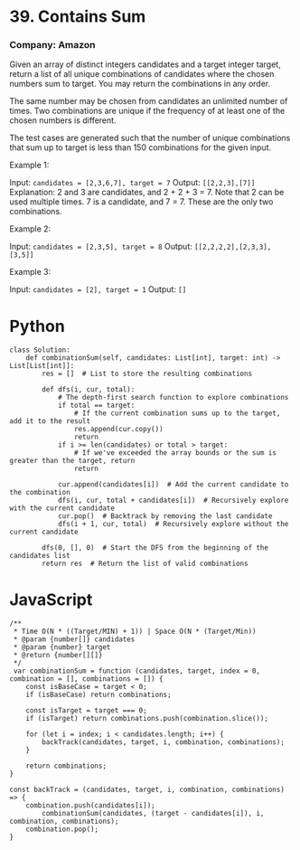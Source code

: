 # 39. Contains Sum
### Company: Amazon

Given an array of distinct integers candidates and a target integer target, return a list of all unique combinations of candidates where the chosen numbers sum to target. You may return the combinations in any order.

The same number may be chosen from candidates an unlimited number of times. Two combinations are unique if the 
frequency
 of at least one of the chosen numbers is different.

The test cases are generated such that the number of unique combinations that sum up to target is less than 150 combinations for the given input.

 

Example 1:

Input: `candidates = [2,3,6,7], target = 7`
Output: `[[2,2,3],[7]]`
Explanation:
2 and 3 are candidates, and 2 + 2 + 3 = 7. Note that 2 can be used multiple times.
7 is a candidate, and 7 = 7.
These are the only two combinations.

Example 2:

Input: `candidates = [2,3,5], target = 8`
Output: `[[2,2,2,2],[2,3,3],[3,5]]`

Example 3:

Input: `candidates = [2], target = 1`
Output: `[]`

# Python
```
class Solution:
    def combinationSum(self, candidates: List[int], target: int) -> List[List[int]]:
        res = []  # List to store the resulting combinations

        def dfs(i, cur, total):
            # The depth-first search function to explore combinations
            if total == target:
                # If the current combination sums up to the target, add it to the result
                res.append(cur.copy())
                return
            if i >= len(candidates) or total > target:
                # If we've exceeded the array bounds or the sum is greater than the target, return
                return

            cur.append(candidates[i])  # Add the current candidate to the combination
            dfs(i, cur, total + candidates[i])  # Recursively explore with the current candidate
            cur.pop()  # Backtrack by removing the last candidate
            dfs(i + 1, cur, total)  # Recursively explore without the current candidate

        dfs(0, [], 0)  # Start the DFS from the beginning of the candidates list
        return res  # Return the list of valid combinations
```

# JavaScript
```
/**
 * Time O(N * ((Target/MIN) + 1)) | Space O(N * (Target/Min))
 * @param {number[]} candidates
 * @param {number} target
 * @return {number[][]}
 */
 var combinationSum = function (candidates, target, index = 0, combination = [], combinations = []) {
    const isBaseCase = target < 0;
    if (isBaseCase) return combinations;

    const isTarget = target === 0;
    if (isTarget) return combinations.push(combination.slice());

    for (let i = index; i < candidates.length; i++) {
        backTrack(candidates, target, i, combination, combinations);
    }

    return combinations;
}

const backTrack = (candidates, target, i, combination, combinations) => {
    combination.push(candidates[i]);
        combinationSum(candidates, (target - candidates[i]), i, combination, combinations);
    combination.pop();
}
```